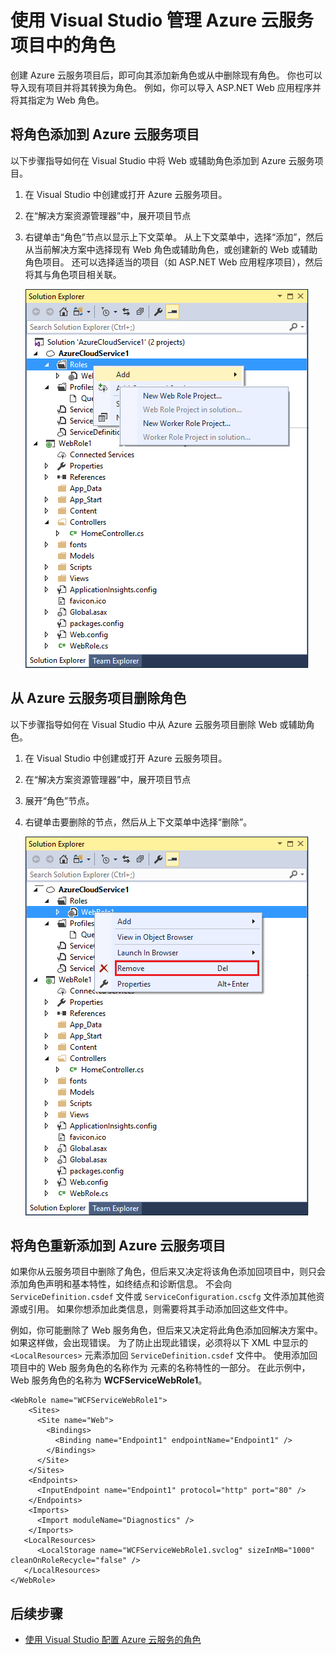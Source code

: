 <properties
    pageTitle="使用 Visual Studio 管理 Azure 云服务项目中的角色 | Azure"
    description="了解如何使用 Visual Studio 在 Azure 云服务项目中添加和删除角色。"
    services="visual-studio-online"
    documentationcenter="na"
    author="TomArcher"
    manager="douge"
    editor=""
    translationtype="Human Translation" />

<tags
    ms.assetid="5ec9ae2e-8579-4e5d-999e-8ae05b629bd1"
    ms.service="multiple"
    ms.devlang="dotnet"
    ms.topic="article"
    ms.tgt_pltfrm="na"
    ms.workload="multiple"
    ms.date="03/19/2017"
    wacn.date="04/17/2017"
    ms.author="tarcher"
    ms.sourcegitcommit="7cc8d7b9c616d399509cd9dbdd155b0e9a7987a8"
    ms.openlocfilehash="41a06a869a71f3d0f38afd0822d2fa59fefcc895"
    ms.lasthandoff="04/07/2017" />

# <a name="managing-roles-in-azure-cloud-service-projects-with-visual-studio"></a>使用 Visual Studio 管理 Azure 云服务项目中的角色
创建 Azure 云服务项目后，即可向其添加新角色或从中删除现有角色。 你也可以导入现有项目并将其转换为角色。 例如，你可以导入 ASP.NET Web 应用程序并将其指定为 Web 角色。

## <a name="adding-a-role-to-an-azure-cloud-service-project"></a>将角色添加到 Azure 云服务项目
以下步骤指导如何在 Visual Studio 中将 Web 或辅助角色添加到 Azure 云服务项目。

1. 在 Visual Studio 中创建或打开 Azure 云服务项目。

2. 在“解决方案资源管理器”中，展开项目节点

3. 右键单击“角色”节点以显示上下文菜单。 从上下文菜单中，选择“添加”，然后从当前解决方案中选择现有 Web 角色或辅助角色，或创建新的 Web 或辅助角色项目。 还可以选择适当的项目（如 ASP.NET Web 应用程序项目），然后将其与角色项目相关联。

	![向 Azure 云服务项目添加角色的菜单选项](./media/vs-azure-tools-cloud-service-project-managing-roles/add-role.png)

## <a name="removing-a-role-from-an-azure-cloud-service-project"></a>从 Azure 云服务项目删除角色
以下步骤指导如何在 Visual Studio 中从 Azure 云服务项目删除 Web 或辅助角色。

1. 在 Visual Studio 中创建或打开 Azure 云服务项目。

2. 在“解决方案资源管理器”中，展开项目节点

3. 展开“角色”节点。

4. 右键单击要删除的节点，然后从上下文菜单中选择“删除”。 

	![向 Azure 云服务项目添加角色的菜单选项](./media/vs-azure-tools-cloud-service-project-managing-roles/remove-role.png)

## <a name="readding-a-role-to-an-azure-cloud-service-project"></a>将角色重新添加到 Azure 云服务项目
如果你从云服务项目中删除了角色，但后来又决定将该角色添加回项目中，则只会添加角色声明和基本特性，如终结点和诊断信息。 不会向 `ServiceDefinition.csdef` 文件或 `ServiceConfiguration.cscfg` 文件添加其他资源或引用。 如果你想添加此类信息，则需要将其手动添加回这些文件中。

例如，你可能删除了 Web 服务角色，但后来又决定将此角色添加回解决方案中。 如果这样做，会出现错误。 为了防止出现此错误，必须将以下 XML 中显示的 `<LocalResources>` 元素添加回 `ServiceDefinition.csdef` 文件中。 使用添加回项目中的 Web 服务角色的名称作为 **<LocalStorage>** 元素的名称特性的一部分。 在此示例中，Web 服务角色的名称为 **WCFServiceWebRole1**。

    <WebRole name="WCFServiceWebRole1">
        <Sites>
          <Site name="Web">
            <Bindings>
              <Binding name="Endpoint1" endpointName="Endpoint1" />
            </Bindings>
          </Site>
        </Sites>
        <Endpoints>
          <InputEndpoint name="Endpoint1" protocol="http" port="80" />
        </Endpoints>
        <Imports>
          <Import moduleName="Diagnostics" />
        </Imports>
       <LocalResources>
          <LocalStorage name="WCFServiceWebRole1.svclog" sizeInMB="1000" cleanOnRoleRecycle="false" />
       </LocalResources>
    </WebRole>

## <a name="next-steps"></a>后续步骤
- [使用 Visual Studio 配置 Azure 云服务的角色](/documentation/articles/vs-azure-tools-configure-roles-for-cloud-service/)

<!-- Update_Description: wording update -->